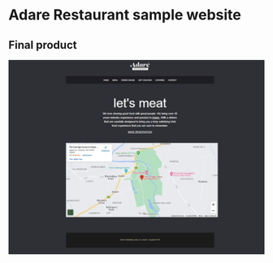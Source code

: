 # Adare Restaurant sample website
## Final product
![Screenshot of Adare website](assets/adare.JPG) 